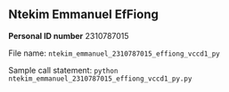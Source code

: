 ## Ntekim Emmanuel EfFiong
**Personal ID number** 2310787015

File name: `ntekim_emmanuel_2310787015_effiong_vccd1_py`

Sample call statement: `python ntekim_emmanuel_2310787015_effiong_vccd1_py.py`

